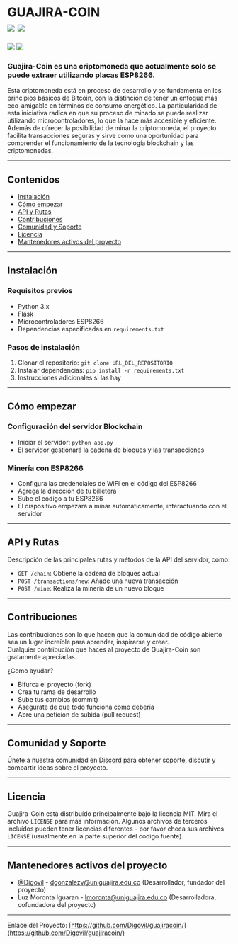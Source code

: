 <!--
*** Official Guajira Coin
*** digovil, 2023-Presente
-->


<h1>
  GUAJIRA-COIN
  <br>
  <a href="https://github.com/Digovil/guajiracoin">
    <img src="https://badgen.net/badge/icon/English?icon=&label" /></a>
  <a href="https://github.com/Digovil/guajiracoin/blob/master/Resources/readme_translations/README_es.md">
    <img src="https://badgen.net/badge/icon/Español?icon=&label" /></a>
  
</h1>
<a href="https://t.me/GuajiraCoinBot">
  <img src="https://badgen.net/badge/icon/Billetera?icon=bitcoin&label" /></a>
<a href="https://github.com/Digovil/guajiracoin/releases/latest">
  <img src="https://img.shields.io/badge/release-latest-ff640a.svg?style=for-the-badge" /></a>
<br>

<h3>
  Guajira-Coin es una criptomoneda que actualmente solo se puede extraer utilizando placas ESP8266.
</h3>

Esta criptomoneda está en proceso de desarrollo y se fundamenta en los principios básicos de Bitcoin, con la distinción de tener un enfoque más eco-amigable en términos de consumo energético. La particularidad de esta iniciativa radica en que su proceso de minado se puede realizar utilizando microcontroladores, lo que la hace más accesible y eficiente. Además de ofrecer la posibilidad de minar la criptomoneda, el proyecto facilita transacciones seguras y sirve como una oportunidad para comprender el funcionamiento de la tecnología blockchain y las criptomonedas.

---

## Contenidos
- [Instalación](#instalación)
- [Cómo empezar](#cómo-empezar)
- [API y Rutas](#api-y-rutas)
- [Contribuciones](#contribuciones)
- [Comunidad y Soporte](#comunidad-y-soporte)
- [Licencia](#licencia)
- [Mantenedores activos del proyecto](#Mantenedores-activos-del-proyecto)

---

## Instalación

### Requisitos previos
- Python 3.x
- Flask
- Microcontroladores ESP8266
- Dependencias especificadas en `requirements.txt`

### Pasos de instalación
1. Clonar el repositorio: `git clone URL_DEL_REPOSITORIO`
2. Instalar dependencias: `pip install -r requirements.txt`
3. Instrucciones adicionales si las hay

---

## Cómo empezar

### Configuración del servidor Blockchain
- Iniciar el servidor: `python app.py`
- El servidor gestionará la cadena de bloques y las transacciones

### Minería con ESP8266
- Configura las credenciales de WiFi en el código del ESP8266
- Agrega la dirección de tu billetera
- Sube el código a tu ESP8266
- El dispositivo empezará a minar automáticamente, interactuando con el servidor

---

## API y Rutas

Descripción de las principales rutas y métodos de la API del servidor, como:
- `GET /chain`: Obtiene la cadena de bloques actual
- `POST /transactions/new`: Añade una nueva transacción
- `POST /mine`: Realiza la minería de un nuevo bloque

---

## Contribuciones

Las contribuciones son lo que hacen que la comunidad de código abierto sea un lugar increíble para aprender, inspirarse y crear.<br>
Cualquier contribución que haces al proyecto de Guajira-Coin son gratamente apreciadas.

¿Como ayudar?

*   Bifurca el proyecto (fork)
*   Crea tu rama de desarrollo
*   Sube tus cambios (commit)
*   Asegúrate de que todo funciona como debería
*   Abre una petición de subida (pull request)

---

## Comunidad y Soporte

Únete a nuestra comunidad en [Discord](https://discord.gg/yAW2ddkhuk) para obtener soporte, discutir y compartir ideas sobre el proyecto.

---

## Licencia

Guajira-Coin está distribuído principalmente bajo la licencia MIT. Mira el archivo `LICENSE` para más información.
Algunos archivos de terceros incluídos pueden tener licencias diferentes - por favor checa sus archivos `LICENSE` (usualmente en la parte superior del codigo fuente).

---

## Mantenedores activos del proyecto

*   [@Digovil](https://github.com/Digovil/) - dgonzalezv@uniguajira.edu.co (Desarrollador, fundador del proyecto)
*   Luz Moronta Iguaran - lmoronta@uniguajira.edu.co (Desarrolladora, cofundadora del proyecto)

<hr>

Enlace del Proyecto: [https://github.com/Digovil/guajiracoin/](https://github.com/Digovil/guajiracoin/)
